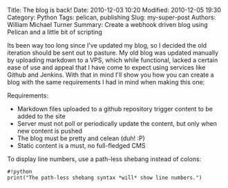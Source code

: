 Title: The blog is back!
Date: 2010-12-03 10:20
Modified: 2010-12-05 19:30
Category: Python
Tags: pelican, publishing
Slug: my-super-post
Authors: William Michael Turner
Summary: Create a webhook driven blog using Pelican and a little bit of scripting

Its been way too long since I've updated my blog, so I decided the old iteration should be sent out to pasture.  My old blog was updated manually by uploading markdown to a VPS, which while functional, lacked a certain ease of use and appeal that I have come to expect using services like Github and Jenkins.  With that in mind I'll show you how you can create a blog with the same requirements I had in mind when making this one:

Requirements:
* Markdown files uploaded to a github repository trigger content to be added to the site
* Server must not poll or periodically update the content, but only when new content is pushed
* The blog must be pretty and celean (duh! :P)
* Static content is a must, no full-fledged CMS

To display line numbers, use a path-less shebang instead of colons:

    #!python
    print("The path-less shebang syntax *will* show line numbers.")
